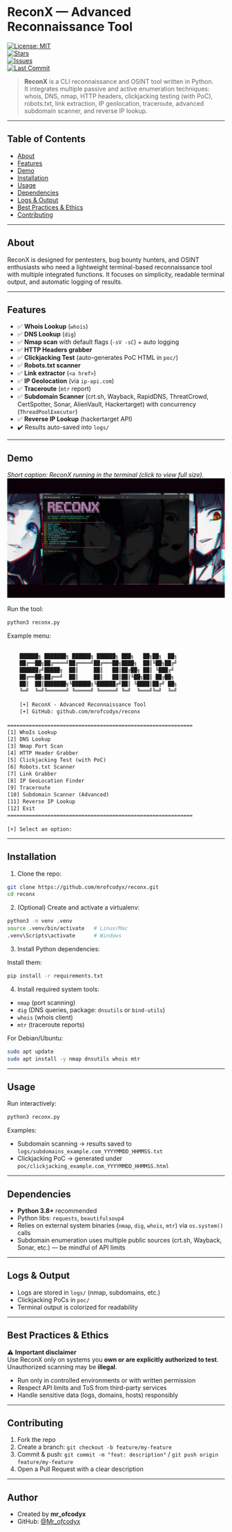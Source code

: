 # ReconX — Advanced Reconnaissance Tool

[![License: MIT](https://img.shields.io/badge/License-MIT-blue.svg)]()  
[![Stars](https://img.shields.io/github/stars/mrofcodyx/reconx?style=social)]()  
[![Issues](https://img.shields.io/github/issues/mrofcodyx/reconx)]()  
[![Last Commit](https://img.shields.io/github/last-commit/mrofcodyx/reconx)]()  

> **ReconX** is a CLI reconnaissance and OSINT tool written in Python.  
> It integrates multiple passive and active enumeration techniques: whois, DNS, nmap, HTTP headers, clickjacking testing (with PoC), robots.txt, link extraction, IP geolocation, traceroute, advanced subdomain scanner, and reverse IP lookup.  

---

## Table of Contents

- [About](#about)  
- [Features](#features)  
- [Demo](#demo)  
- [Installation](#installation)  
- [Usage](#usage)  
- [Dependencies](#dependencies)  
- [Logs & Output](#logs--output)  
- [Best Practices & Ethics](#best-practices--ethics)    
- [Contributing](#contributing)

---

## About

ReconX is designed for pentesters, bug bounty hunters, and OSINT enthusiasts who need a lightweight terminal-based reconnaissance tool with multiple integrated functions. It focuses on simplicity, readable terminal output, and automatic logging of results.

---

## Features

- ✅ **Whois Lookup** (`whois`)  
- ✅ **DNS Lookup** (`dig`)  
- ✅ **Nmap scan** with default flags (`-sV -sC`) + auto logging  
- ✅ **HTTP Headers grabber**  
- ✅ **Clickjacking Test** (auto-generates PoC HTML in `poc/`)  
- ✅ **Robots.txt scanner**  
- ✅ **Link extractor** (`<a href>`)  
- ✅ **IP Geolocation** (via `ip-api.com`)  
- ✅ **Traceroute** (`mtr` report)  
- ✅ **Subdomain Scanner** (crt.sh, Wayback, RapidDNS, ThreatCrowd, CertSpotter, Sonar, AlienVault, Hackertarget) with concurrency (`ThreadPoolExecutor`)  
- ✅ **Reverse IP Lookup** (hackertarget API)  
- ✔️ Results auto-saved into `logs/`  

---

## Demo
*Short caption: ReconX running in the terminal (click to view full size).*
![ReconX terminal screenshot](1.png)

Run the tool:

```bash
python3 reconx.py
```

Example menu:

```

    ██████╗ ███████╗ ██████╗ ██████╗ ███╗   ██╗██╗  ██╗
    ██╔══██╗██╔════╝██╔════╝██╔═══██╗████╗  ██║╚██╗██╔╝
    ██████╔╝█████╗  ██║     ██║   ██║██╔██╗ ██║ ╚███╔╝
    ██╔══██╗██╔══╝  ██║     ██║   ██║██║╚██╗██║ ██╔██╗
    ██║  ██║███████╗╚██████╗╚██████╔╝██║ ╚████║██╔╝ ██╗
    ╚═╝  ╚═╝╚══════╝ ╚═════╝ ╚═════╝ ╚═╝  ╚═══╝╚═╝  ╚═╝

    [+] ReconX - Advanced Reconnaissance Tool
    [+] GitHub: github.com/mrofcodyx/reconx

============================================================
[1] WhoIs Lookup
[2] DNS Lookup
[3] Nmap Port Scan
[4] HTTP Header Grabber
[5] Clickjacking Test (with PoC)
[6] Robots.txt Scanner
[7] Link Grabber
[8] IP GeoLocation Finder
[9] Traceroute
[10] Subdomain Scanner (Advanced)
[11] Reverse IP Lookup
[12] Exit
============================================================

[+] Select an option:
```

---

## Installation

1. Clone the repo:

```bash
git clone https://github.com/mrofcodyx/reconx.git
cd reconx
```

2. (Optional) Create and activate a virtualenv:

```bash
python3 -m venv .venv
source .venv/bin/activate   # Linux/Mac
.venv\Scripts\activate      # Windows
```

3. Install Python dependencies:

Install them:
```bash
pip install -r requirements.txt
```

4. Install required system tools:  

- `nmap` (port scanning)  
- `dig` (DNS queries, package: `dnsutils` or `bind-utils`)  
- `whois` (whois client)  
- `mtr` (traceroute reports)  

For Debian/Ubuntu:
```bash
sudo apt update
sudo apt install -y nmap dnsutils whois mtr
```

---

## Usage

Run interactively:

```bash
python3 reconx.py
```

Examples:

- Subdomain scanning → results saved to `logs/subdomains_example.com_YYYYMMDD_HHMMSS.txt`  
- Clickjacking PoC → generated under `poc/clickjacking_example.com_YYYYMMDD_HHMMSS.html`  

---

## Dependencies

- **Python 3.8+** recommended  
- Python libs: `requests`, `beautifulsoup4`  
- Relies on external system binaries (`nmap`, `dig`, `whois`, `mtr`) via `os.system()` calls  
- Subdomain enumeration uses multiple public sources (crt.sh, Wayback, Sonar, etc.) — be mindful of API limits  

---

## Logs & Output

- Logs are stored in `logs/` (nmap, subdomains, etc.)  
- Clickjacking PoCs in `poc/`  
- Terminal output is colorized for readability  

---

## Best Practices & Ethics

⚠️ **Important disclaimer**  
Use ReconX only on systems you **own or are explicitly authorized to test**. Unauthorized scanning may be **illegal**.  

- Run only in controlled environments or with written permission  
- Respect API limits and ToS from third-party services  
- Handle sensitive data (logs, domains, hosts) responsibly  

---

## Contributing

1. Fork the repo  
2. Create a branch: `git checkout -b feature/my-feature`  
3. Commit & push: `git commit -m "feat: description"` / `git push origin feature/my-feature`  
4. Open a Pull Request with a clear description  

---

## Author

- Created by **mr_ofcodyx**  
- GitHub: [@Mr_ofcodyx](https://github.com/mrofcodyx)

